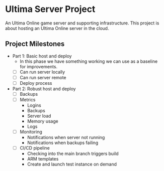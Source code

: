 # Ultima Server Project
An Ultima Online game server and supporting infrastructure.  This project is about hosting an Ultima Online server in the cloud.

## Project Milestones
* Part 1: Basic host and deploy
    * In this phase we have something working we can use as a baseline for improvements.
    * [ ] Can run server locally
    * [ ] Can run server remote
    * [ ] Deploy process
* Part 2: Robust host and deploy
    * [ ] Backups
    * [ ] Metrics
        * Logins
        * Backups
        * Server load
        * Memory usage
        * Logs
    * [ ] Monitoring
        * Notifications when server not running
        * Notifications when backups failing
    * [ ] CI/CD pipeline
        * Checking into the main branch triggers build
        * ARM templates
        * Create and launch test instance on demand

